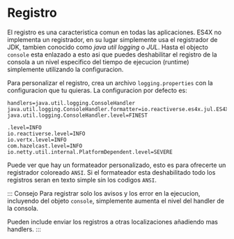 # Registro

El registro es una caracteristica comun en todas las aplicaciones. ES4X no implementa un registrador, en su lugar simplemente usa
el registrador de JDK, tambien conocido como *java util logging* o *JUL*. Hasta el objecto `console` esta enlazado a esto asi que puedes
deshabilitar el registro de la consola a un nivel especifico del tiempo de ejecucion (runtime) simplemente utilizando la configuracion.

Para personalizar el registro, crea un archivo `logging.properties` con la configuracion que tu quieras. 
La configuracion por defecto es:

```properties
handlers=java.util.logging.ConsoleHandler
java.util.logging.ConsoleHandler.formatter=io.reactiverse.es4x.jul.ES4XFormatter
java.util.logging.ConsoleHandler.level=FINEST

.level=INFO
io.reactiverse.level=INFO
io.vertx.level=INFO
com.hazelcast.level=INFO
io.netty.util.internal.PlatformDependent.level=SEVERE
```

Puede ver que hay un formateador personalizado, esto es para ofrecerte un registrador coloreado `ANSI`. Si el formateador esta
deshabilitado todo los registros seran en texto simple sin los codigos `ANSI`.

::: Consejo
Para registrar solo los avisos y los error en la ejecucion, incluyendo del objeto `console`, simplemente aumenta el nivel del
handler de la consola.

Pueden include enviar los registros a otras localizaciones añadiendo mas handlers.
:::
